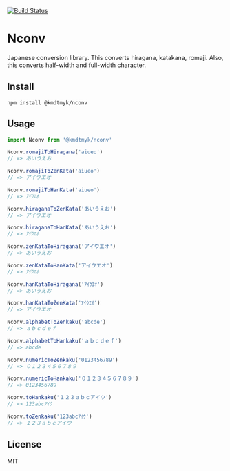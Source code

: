 
[![Build Status](https://travis-ci.org/kmdtmyk/nconv.js.svg?branch=master)](https://travis-ci.org/kmdtmyk/nconv.js)

# Nconv

Japanese conversion library. This converts hiragana, katakana, romaji. Also, this converts half-width and full-width character.

## Install

```
npm install @kmdtmyk/nconv
```

## Usage

```js
import Nconv from '@kmdtmyk/nconv'

Nconv.romajiToHiragana('aiueo')
// => あいうえお

Nconv.romajiToZenKata('aiueo')
// => アイウエオ

Nconv.romajiToHanKata('aiueo')
// => ｱｲｳｴｵ

Nconv.hiraganaToZenKata('あいうえお')
// => アイウエオ

Nconv.hiraganaToHanKata('あいうえお')
// => ｱｲｳｴｵ

Nconv.zenKataToHiragana('アイウエオ')
// => あいうえお

Nconv.zenKataToHanKata('アイウエオ')
// => ｱｲｳｴｵ

Nconv.hanKataToHiragana('ｱｲｳｴｵ')
// => あいうえお

Nconv.hanKataToZenKata('ｱｲｳｴｵ')
// => アイウエオ

Nconv.alphabetToZenkaku('abcde')
// => ａｂｃｄｅｆ

Nconv.alphabetToHankaku('ａｂｃｄｅｆ')
// => abcde

Nconv.numericToZenkaku('0123456789')
// => ０１２３４５６７８９

Nconv.numericToHankaku('０１２３４５６７８９')
// => 0123456789

Nconv.toHankaku('１２３ａｂｃアイウ')
// => 123abcｱｲｳ

Nconv.toZenkaku('123abcｱｲｳ')
// => １２３ａｂｃアイウ
```

## License

MIT
